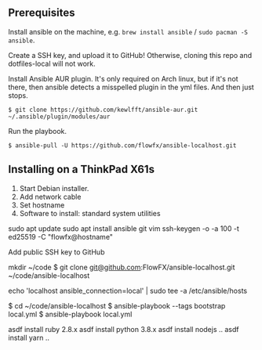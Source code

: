 ## Prerequisites
Install ansible on the machine, e.g. `brew install ansible` / `sudo pacman -S ansible`.

Create a SSH key, and upload it to GitHub! Otherwise, cloning this repo and dotfiles-local will not work.

Install Ansible AUR plugin. It's only required on Arch linux, but if it's not there, then ansible detects a misspelled plugin in the yml files. And then just stops.

```
$ git clone https://github.com/kewlfft/ansible-aur.git ~/.ansible/plugin/modules/aur
```

Run the playbook.
```
$ ansible-pull -U https://github.com/flowfx/ansible-localhost.git
```

## Installing on a ThinkPad X61s
1. Start Debian installer.
2. Add network cable
3. Set hostname
4. Software to install: standard system utilities

sudo apt update
sudo apt install ansible git vim
ssh-keygen -o -a 100 -t ed25519 -C "flowfx@hostname"

Add public SSH key to GitHub

mkdir ~/code
$ git clone git@github.com:FlowFX/ansible-localhost.git ~/code/ansible-localhost

echo 'localhost ansible_connection=local' | sudo tee -a /etc/ansible/hosts

$ cd ~/code/ansible-localhost
$ ansible-playbook --tags bootstrap local.yml
$ ansible-playbook local.yml

asdf install ruby 2.8.x
asdf install python 3.8.x
asdf install nodejs ..
asdf install yarn ..